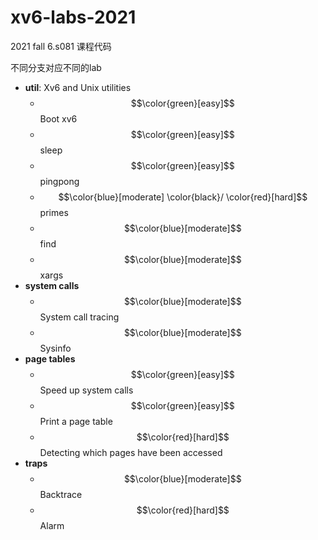 # xv6-labs-2021
2021 fall 6.s081 课程代码

不同分支对应不同的lab

- **util**: Xv6 and Unix utilities
  - $$\color{green}[easy]$$ Boot xv6
  - $$\color{green}[easy]$$ sleep
  - $$\color{green}[easy]$$ pingpong
  - $$\color{blue}[moderate] \color{black}/ \color{red}[hard]$$ primes
  - $$\color{blue}[moderate]$$ find
  - $$\color{blue}[moderate]$$ xargs
- **system calls**
  - $$\color{blue}[moderate]$$ System call tracing
  - $$\color{blue}[moderate]$$ Sysinfo
- **page tables**
  - $$\color{green}[easy]$$ Speed up system calls
  - $$\color{green}[easy]$$ Print a page table
  - $$\color{red}[hard]$$ Detecting which pages have been accessed
- **traps**
  - $$\color{blue}[moderate]$$ Backtrace
  - $$\color{red}[hard]$$ Alarm
